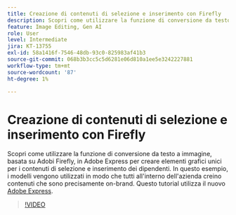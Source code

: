 ```yaml
---
title: Creazione di contenuti di selezione e inserimento con Firefly
description: Scopri come utilizzare la funzione di conversione da testo a immagine, basata su Adobi Firefly, in Adobe Express per creare elementi grafici univoci per i contenuti di selezione e inserimento dei dipendenti
feature: Image Editing, Gen AI
role: User
level: Intermediate
jira: KT-13755
exl-id: 58a1416f-7546-48db-93c0-825983af41b3
source-git-commit: 068b3b3cc5c5d6281e06d810a1ee5e3242227881
workflow-type: tm+mt
source-wordcount: '87'
ht-degree: 1%

---
```


# Creazione di contenuti di selezione e inserimento con Firefly

Scopri come utilizzare la funzione di conversione da testo a immagine, basata su Adobi Firefly, in Adobe Express per creare elementi grafici unici per i contenuti di selezione e inserimento dei dipendenti. In questo esempio, i modelli vengono utilizzati in modo che tutti all&#39;interno dell&#39;azienda creino contenuti che sono precisamente on-brand. Questo tutorial utilizza il nuovo [Adobe Express](https://www.adobe.com/express/).

>[!VIDEO](https://video.tv.adobe.com/v/3444268?quality=12&learn=on&hidetitle=true&captions=ita)
